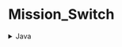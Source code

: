 # Mission_Switch


<details>
<summary> Java </summary>

- [ ] Time and Space Complexity
- [ ] Loops
  - [ ] Patterns
- [ ] String 
  - [ ] StringBuilder
  - [ ] StringBuffer
  - [ ] Sorting Algorithms
  - [ ] Substrings
  - [ ] Permutations & Combinations
- [ ] Arrays
  - [ ] 2D Array searching
  - [ ] 2D Array Sorting
  - [ ] Array Algorithms
- [ ] Bitwise
- [ ] Recursion
  - [ ] Merge Sort
  - [ ] Quick Sort
- [ ] Collection Framework
  - [ ] ArrayList
  - [ ] Stack
  - [ ] Queue
  - [ ] LinkedList
  - [ ] HashMap
  - [ ] HashSet



</details>
